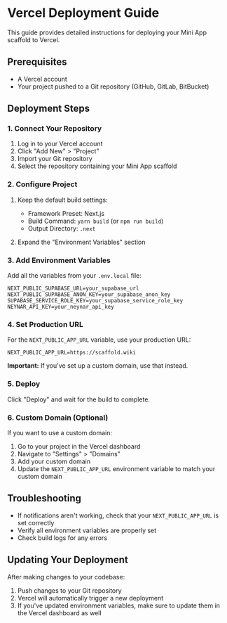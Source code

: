# Vercel Deployment Guide

This guide provides detailed instructions for deploying your Mini App scaffold to Vercel.

## Prerequisites

- A Vercel account
- Your project pushed to a Git repository (GitHub, GitLab, BitBucket)

## Deployment Steps

### 1. Connect Your Repository

1. Log in to your Vercel account
2. Click "Add New" > "Project"
3. Import your Git repository
4. Select the repository containing your Mini App scaffold

### 2. Configure Project

1. Keep the default build settings:
   - Framework Preset: Next.js
   - Build Command: `yarn build` (or `npm run build`)
   - Output Directory: `.next`

2. Expand the "Environment Variables" section

### 3. Add Environment Variables

Add all the variables from your `.env.local` file:

```
NEXT_PUBLIC_SUPABASE_URL=your_supabase_url
NEXT_PUBLIC_SUPABASE_ANON_KEY=your_supabase_anon_key
SUPABASE_SERVICE_ROLE_KEY=your_supabase_service_role_key
NEYNAR_API_KEY=your_neynar_api_key
```

### 4. Set Production URL

For the `NEXT_PUBLIC_APP_URL` variable, use your production URL:

```
NEXT_PUBLIC_APP_URL=https://scaffold.wiki
```

**Important:** If you've set up a custom domain, use that instead.

### 5. Deploy

Click "Deploy" and wait for the build to complete.

### 6. Custom Domain (Optional)

If you want to use a custom domain:

1. Go to your project in the Vercel dashboard
2. Navigate to "Settings" > "Domains"
3. Add your custom domain
4. Update the `NEXT_PUBLIC_APP_URL` environment variable to match your custom domain

## Troubleshooting

- If notifications aren't working, check that your `NEXT_PUBLIC_APP_URL` is set correctly
- Verify all environment variables are properly set
- Check build logs for any errors

## Updating Your Deployment

After making changes to your codebase:

1. Push changes to your Git repository
2. Vercel will automatically trigger a new deployment
3. If you've updated environment variables, make sure to update them in the Vercel dashboard as well 